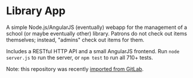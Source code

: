 # Library App

A simple Node.js/AngularJS (eventually) webapp for the management of a school
(or maybe eventually other) library. Patrons do not check out items themselves;
instead, "admins" check out items for them.

Includes a RESTful HTTP API and a small AngularJS frontend. Run `node server.js`
to run the server, or `npm test` to run all 710+ tests.

Note: this repository was recently [imported from GitLab](https://gitlab.com/coppercoder/library-app).
